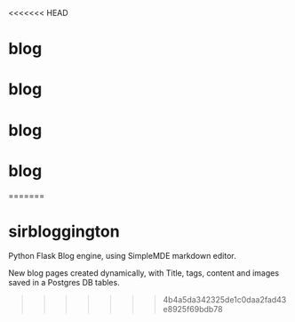 <<<<<<< HEAD
# blog
# blog
# blog
# blog
=======
# sirbloggington

Python Flask Blog engine, using SimpleMDE markdown editor.

New blog pages created dynamically, with Title, tags, content and images saved in a Postgres DB tables.
>>>>>>> 4b4a5da342325de1c0daa2fad43e8925f69bdb78
